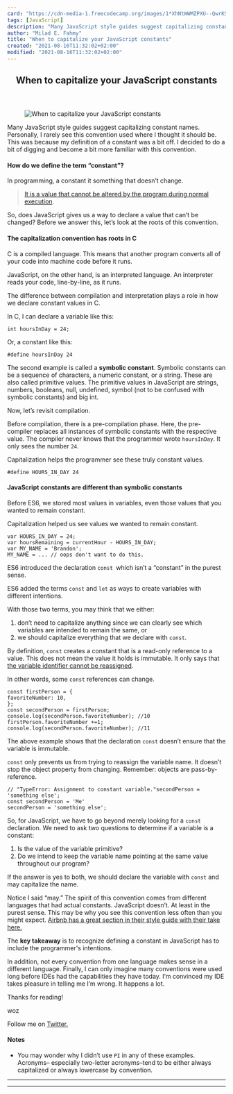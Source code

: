 ```yaml
---
card: "https://cdn-media-1.freecodecamp.org/images/1*XhNtWWMZPXU--QwrKShjpQ.jpeg"
tags: [JavaScript]
description: "Many JavaScript style guides suggest capitalizing constant na"
author: "Milad E. Fahmy"
title: "When to capitalize your JavaScript constants"
created: "2021-08-16T11:32:02+02:00"
modified: "2021-08-16T11:32:02+02:00"
---
```

<div class="site-wrapper">
<main id="site-main" class="site-main outer">
<div class="inner">
<article class="post-full post tag-javascript tag-variables tag-programming tag-technology tag-coding ">
<header class="post-full-header">
<h1 class="post-full-title">When to capitalize your JavaScript constants</h1>
</header>
<figure class="post-full-image">
<picture>
<source media="(max-width: 700px)" sizes="1px" srcset="data:image/gif;base64,R0lGODlhAQABAIAAAAAAAP///yH5BAEAAAAALAAAAAABAAEAAAIBRAA7 1w">
<source media="(min-width: 701px)" sizes="(max-width: 800px) 400px,
(max-width: 1170px) 700px,
1400px" srcset="https://cdn-media-1.freecodecamp.org/images/1*XhNtWWMZPXU--QwrKShjpQ.jpeg 300w,
https://cdn-media-1.freecodecamp.org/images/1*XhNtWWMZPXU--QwrKShjpQ.jpeg 600w,
https://cdn-media-1.freecodecamp.org/images/1*XhNtWWMZPXU--QwrKShjpQ.jpeg 1000w,
https://cdn-media-1.freecodecamp.org/images/1*XhNtWWMZPXU--QwrKShjpQ.jpeg 2000w">
<img onerror="this.style.display='none'" src="https://cdn-media-1.freecodecamp.org/images/1*XhNtWWMZPXU--QwrKShjpQ.jpeg" alt="When to capitalize your JavaScript constants">
</picture>
</figure>
<section class="post-full-content">
<div class="post-content">
<p>Many JavaScript style guides suggest capitalizing constant names. Personally, I rarely see this convention used where I thought it should be. This was because my definition of a constant was a bit off. I decided to do a bit of digging and become a bit more familiar with this convention.</p><h4 id="how-do-we-define-the-term-constant-">How do we define the term “constant”?</h4><p>In programming, a constant it something that doesn’t change.</p><blockquote><a href="https://en.wikipedia.org/wiki/Constant_(computer_programming)" rel="noopener">It is a value that cannot be altered by the program during normal execution</a>.</blockquote><p>So, does JavaScript gives us a way to declare a value that can’t be changed? Before we answer this, let’s look at the roots of this convention.</p><h4 id="the-capitalization-convention-has-roots-in-c">The capitalization convention has roots in C</h4><p>C is a compiled language. This means that another program converts all of your code into machine code before it runs.</p><p>JavaScript, on the other hand, is an interpreted language. An interpreter reads your code, line-by-line, as it runs.</p><p>The difference between compilation and interpretation plays a role in how we declare constant values in C.</p><p>In C, I can declare a variable like this:</p><p><code>int hoursInDay = 24;</code></p><p>Or, a constant like this:</p><p><code>#define hoursInDay 24</code></p><p>The second example is called a <strong>symbolic constant</strong>. Symbolic constants can be a sequence of characters, a numeric constant, or a string. These are also called primitive values. The primitive values in JavaScript are strings, numbers, booleans, null, undefined, symbol (not to be confused with symbolic constants) and big int.</p><p>Now, let’s revisit compilation.</p><p>Before compilation, there is a pre-compilation phase. Here, the pre-compiler replaces all instances of symbolic constants with the respective value. The compiler never knows that the programmer wrote <code>hoursInDay</code>. It only sees the number <code>24</code>.</p><p>Capitalization helps the programmer see these truly constant values.</p><p><code>#define HOURS_IN_DAY 24</code></p><h4 id="javascript-constants-are-different-than-symbolic-constants">JavaScript constants are different than symbolic constants</h4><p>Before ES6, we stored most values in variables, even those values that you wanted to remain constant.</p><p>Capitalization helped us see values we wanted to remain constant.</p><pre><code class="language-js">var HOURS_IN_DAY = 24;
var hoursRemaining = currentHour - HOURS_IN_DAY;
var MY_NAME = 'Brandon';
MY_NAME = ... // oops don't want to do this.</code></pre><p>ES6 introduced the declaration <code>const </code>which isn’t a “constant” in the purest sense.</p><p>ES6 added the terms <code>const</code> and <code>let</code> as ways to create variables with different intentions.</p><p>With those two terms, you may think that we either:</p><ol><li>don’t need to capitalize anything since we can clearly see which variables are intended to remain the same, or</li><li>we should capitalize everything that we declare with <code>const</code>.</li></ol><p>By definition, <code>const</code> creates a constant that is a read-only reference to a value. This does not mean the value it holds is immutable. It only says that <a href="https://developer.mozilla.org/en-US/docs/Web/JavaScript/Reference/Statements/const" rel="noopener">the variable identifier cannot be reassigned</a>.</p><p>In other words, some <code>const</code> references can change.</p><pre><code class="language-js">const firstPerson = {
favoriteNumber: 10,
};
const secondPerson = firstPerson;
console.log(secondPerson.favoriteNumber); //10
firstPerson.favoriteNumber +=1;
console.log(secondPerson.favoriteNumber); //11</code></pre><p>The above example shows that the declaration <code>const</code> doesn’t ensure that the variable is immutable.</p><p><code>const</code> only prevents us from trying to reassign the variable name. It doesn’t stop the object property from changing. Remember: objects are pass-by-reference.</p><pre><code class="language-js">// "TypeError: Assignment to constant variable."secondPerson = 'something else';
const secondPerson = 'Me'
secondPerson = 'something else';</code></pre><p>So, for JavaScript, we have to go beyond merely looking for a <code>const</code> declaration. We need to ask two questions to determine if a variable is a constant:</p><ol><li>Is the value of the variable primitive?</li><li>Do we intend to keep the variable name pointing at the same value throughout our program?</li></ol><p>If the answer is yes to both, we should declare the variable with <code>const</code> and may capitalize the name.</p><p>Notice I said “may.” The spirit of this convention comes from different languages that had actual constants. JavaScript doesn’t. At least in the purest sense. This may be why you see this convention less often than you might expect. <a href="https://github.com/airbnb/javascript/#naming--uppercase" rel="noopener">Airbnb has a great section in their style guide with their take here.</a></p><p>The <strong>key takeaway</strong> is to recognize defining a constant in JavaScript has to include the programmer's intentions.</p><p>In addition, not every convention from one language makes sense in a different language. Finally, I can only imagine many conventions were used long before IDEs had the capabilities they have today. I’m convinced my IDE takes pleasure in telling me I’m wrong. It happens a lot.</p><p>Thanks for reading!</p><p>woz</p><p>Follow me on <a href="https://twitter.com/Brandonwoz" rel="noopener">Twitter.</a></p><h4 id="notes">Notes</h4><ul><li>You may wonder why I didn’t use <code>PI</code> in any of these examples. Acronyms– especially two-letter acronyms–tend to be either always capitalized or always lowercase by convention.</li></ul>
</div>
<hr>
<hr>
</section>
</article>
</div>
</main>
</div>
<!-- Google Tag Manager (noscript) -->
<!-- End Google Tag Manager (noscript) -->

